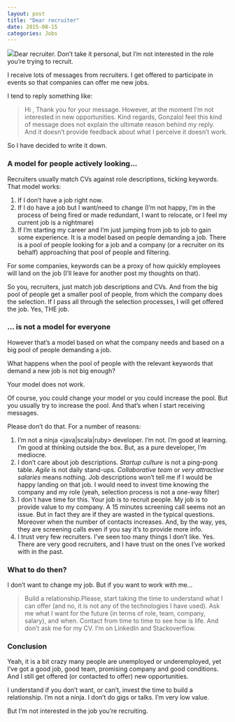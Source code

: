 ```yaml
---
layout: post
title: "Dear recruiter"
date: 2015-08-15
categories: Jobs
---
```


![](/img/1*ktZKKkCiThojgeTSl0fnSg.jpeg)Dear recruiter. Don’t take it personal, but I’m not interested in the role you’re trying to recruit.

I receive lots of messages from recruiters. I get offered to participate in events so that companies can offer me new jobs.

I tend to reply something like:

> Hi <recruiter>,
> Thank you for your message. However, at the moment I’m not interested in new opportunities.
> Kind regards,
> GonzaloI feel this kind of message does not explain the ultimate reason behind my reply. And it doesn’t provide feedback about what I perceive it doesn’t work.

So I have decided to write it down.

### A model for people actively looking…

Recruiters usually match CVs against role descriptions, ticking keywords. That model works:

1. If I don’t have a job right now.
2. If I do have a job but I want/need to change (I’m not happy, I’m in the process of being fired or made redundant, I want to relocate, or I feel my current job is a nightmare)
3. If I’m starting my career and I’m just jumping from job to job to gain some experience.
   It is a model based on people demanding a job. There is a pool of people looking for a job and a company (or a recruiter on its behalf) approaching that pool of people and filtering.

For some companies, keywords can be a proxy of how quickly employees will land on the job (I’ll leave for another post my thoughts on that).

So you, recruiters, just match job descriptions and CVs. And from the big pool of people get a smaller pool of people, from which the company does the selection. If I pass all through the selection processes, I will get offered the job. Yes, THE job.

### … is not a model for everyone

However that’s a model based on what the company needs and based on a big pool of people demanding a job.

What happens when the pool of people with the relevant keywords that demand a new job is not big enough?

Your model does not work.

Of course, you could change your model or you could increase the pool. But you usually try to increase the pool. And that’s when I start receiving messages.

Please don’t do that. For a number of reasons:

1. I’m not a ninja <java|scala|ruby> developer. I’m not. I’m good at learning. I’m good at thinking outside the box. But, as a pure developer, I’m mediocre.
2. I don’t care about job descriptions. _Startup culture_ is not a ping-pong table. _Agile_ is not daily stand-ups. _Collaborative team_ or _very attractive salaries_ means nothing. Job descriptions won’t tell me if I would be happy landing on that job. I would need to invest time knowing the company and my role (yeah, selection process is not a one-way filter)
3. I don´t have time for this. Your job is to recruit people. My job is to provide value to my company. A 15 minutes screening call seems not an issue. But in fact they are if they are wasted in the typical questions. Moreover when the number of contacts increases. And, by the way, yes, they are screening calls even if you say it’s to provide more info.
4. I trust very few recruiters. I’ve seen too many things I don’t like. Yes. There are very good recruiters, and I have trust on the ones I’ve worked with in the past.

### What to do then?

I don’t want to change my job. But if you want to work with me…

> Build a relationship.Please, start taking the time to understand what I can offer (and no, it is not any of the technologies I have used). Ask me what I want for the future (in terms of role, team, company, salary), and when. Contact from time to time to see how is life. And don’t ask me for my CV. I’m on LinkedIn and Stackoverflow.

### Conclusion

Yeah, it is a bit crazy many people are unemployed or underemployed, yet I’ve got a good job, good team, promising company and good conditions. And I still get offered (or contacted to offer) new opportunities.

I understand if you don’t want, or can’t, invest the time to build a relationship. I’m not a ninja. I don’t do gigs or talks. I’m very low value.

But I‘m not interested in the job you’re recruiting.
